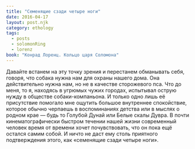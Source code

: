 ```yaml
---
title: "Семенящие сзади четыре ноги"
date: 2016-04-17
layout: post.njk
category: ethology
tags:
  - posts
  - solomonRing
  - lorenz
book: "Конрад Лоренц. Кольцо царя Соломона"
---
```


Давайте встанем на эту точку зрения и перестанем обманывать себя, говоря, что собака нужна нам для охраны нашего дома. Она действительно нужна нам, но не в качестве сторожевого пса. Что до меня, то я, находясь в угрюмых чужих городах, испытывал острую нужду в обществе собаки-компаньона. И только одно лишь её присутствие помогало мне ощутить большое внутреннее спокойствие, которое обычно черпаешь в воспоминаниях детства или в мыслях о родном крае — будь то Голубой Дунай или Белые скалы Дувра. В почти кинематографически быстром течении нашей жизни современный человек время от времени хочет почувствовать, что он пока ещё остался самим собой. И ничто не даст ему столь приятного подтверждения этого, как «семенящие сзади четыре ноги».
